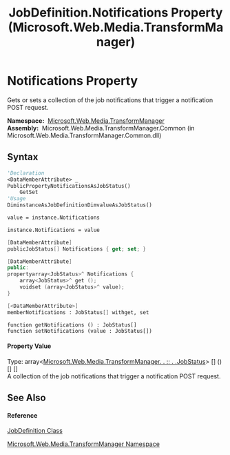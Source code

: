 ﻿---
title: JobDefinition.Notifications Property  (Microsoft.Web.Media.TransformManager)
TOCTitle: Notifications Property
ms:assetid: P:Microsoft.Web.Media.TransformManager.JobDefinition.Notifications
ms:mtpsurl: https://msdn.microsoft.com/en-us/library/microsoft.web.media.transformmanager.jobdefinition.notifications(v=VS.90)
ms:contentKeyID: 35520586
ms.date: 06/14/2012
mtps_version: v=VS.90
f1_keywords:
- Microsoft.Web.Media.TransformManager.JobDefinition.Notifications
- Microsoft.Web.Media.TransformManager.JobDefinition.get_Notifications
- Microsoft.Web.Media.TransformManager.JobDefinition.set_Notifications
dev_langs:
- CSharp
- JScript
- VB
- FSharp
- c++
api_location:
- Microsoft.Web.Media.TransformManager.Common.dll
api_name:
- Microsoft.Web.Media.TransformManager.JobDefinition.get_Notifications
- Microsoft.Web.Media.TransformManager.JobDefinition.Notifications
- Microsoft.Web.Media.TransformManager.JobDefinition.set_Notifications
api_type:
- Managed
topic_type:
- apiref
- kbSyntax
product_family_name: VS
ROBOTS: INDEX,FOLLOW
---

# Notifications Property

Gets or sets a collection of the job notifications that trigger a notification POST request.

**Namespace:**  [Microsoft.Web.Media.TransformManager](microsoft-web-media-transformmanager-namespace.md)  
**Assembly:**  Microsoft.Web.Media.TransformManager.Common (in Microsoft.Web.Media.TransformManager.Common.dll)

## Syntax

``` vb
'Declaration
<DataMemberAttribute> _
PublicPropertyNotificationsAsJobStatus()
    GetSet
'Usage
DiminstanceAsJobDefinitionDimvalueAsJobStatus()

value = instance.Notifications

instance.Notifications = value
```

``` csharp
[DataMemberAttribute]
publicJobStatus[] Notifications { get; set; }
```

``` c++
[DataMemberAttribute]
public:
propertyarray<JobStatus>^ Notifications {
    array<JobStatus>^ get ();
    voidset (array<JobStatus>^ value);
}
```

``` fsharp
[<DataMemberAttribute>]
memberNotifications : JobStatus[] withget, set
```

``` jscript
function getNotifications () : JobStatus[]
function setNotifications (value : JobStatus[])
```

#### Property Value

Type: array\<[Microsoft.Web.Media.TransformManager. . :: . .JobStatus](jobstatus-enumeration-microsoft-web-media-transformmanager.md)\> \[\] () \[\] \[\]  
A collection of the job notifications that trigger a notification POST request.  

## See Also

#### Reference

[JobDefinition Class](jobdefinition-class-microsoft-web-media-transformmanager.md)

[Microsoft.Web.Media.TransformManager Namespace](microsoft-web-media-transformmanager-namespace.md)

